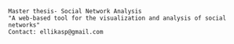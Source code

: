 	Master thesis- Social Network Analysis
	"A web-based tool for the visualization and analysis of social networks"
	Contact: ellikasp@gmail.com

